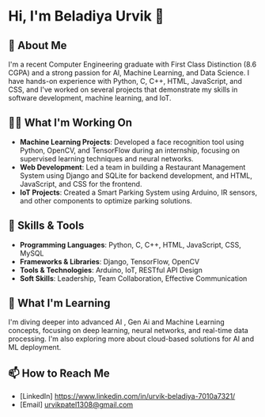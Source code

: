 # Hi, I'm Beladiya Urvik 👋

## 🚀 About Me

I'm a recent Computer Engineering graduate with First Class Distinction (8.6 CGPA) and a strong passion for AI, Machine Learning, and Data Science. I have hands-on experience with Python, C, C++, HTML, JavaScript, and CSS, and I've worked on several projects that demonstrate my skills in software development, machine learning, and IoT.

## 🧑‍💻 What I'm Working On

- **Machine Learning Projects**: Developed a face recognition tool using Python, OpenCV, and TensorFlow during an internship, focusing on supervised learning techniques and neural networks.
- **Web Development**: Led a team in building a Restaurant Management System using Django and SQLite for backend development, and HTML, JavaScript, and CSS for the frontend.
- **IoT Projects**: Created a Smart Parking System using Arduino, IR sensors, and other components to optimize parking solutions.

## 🔧 Skills & Tools

- **Programming Languages**: Python, C, C++, HTML, JavaScript, CSS, MySQL
- **Frameworks & Libraries**: Django, TensorFlow, OpenCV
- **Tools & Technologies**: Arduino, IoT, RESTful API Design
- **Soft Skills**: Leadership, Team Collaboration, Effective Communication

## 🌱 What I'm Learning

I'm diving deeper into advanced AI , Gen Ai and Machine Learning concepts, focusing on deep learning, neural networks, and real-time data processing. I'm also exploring more about cloud-based solutions for AI and ML deployment.

## 📫 How to Reach Me

- [LinkedIn] https://www.linkedin.com/in/urvik-beladiya-7010a7321/
- [Email] urvikpatel1308@gmail.com
